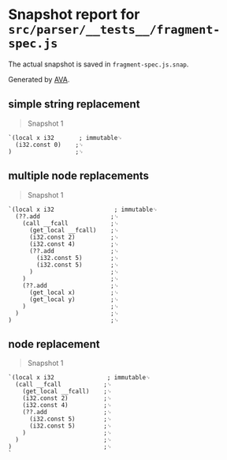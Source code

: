 # Snapshot report for `src/parser/__tests__/fragment-spec.js`

The actual snapshot is saved in `fragment-spec.js.snap`.

Generated by [AVA](https://ava.li).

## simple string replacement

> Snapshot 1

    `(local x i32       ; immutable␊
      (i32.const 0)    ;␊
    )                  ;␊
    

## multiple node replacements

> Snapshot 1

    `(local x i32                 ; immutable␊
      (??.add                    ;␊
        (call __fcall            ;␊
          (get_local __fcall)    ;␊
          (i32.const 2)          ;␊
          (i32.const 4)          ;␊
          (??.add                ;␊
            (i32.const 5)        ;␊
            (i32.const 5)        ;␊
          )                      ;␊
        )                        ;␊
        (??.add                  ;␊
          (get_local x)          ;␊
          (get_local y)          ;␊
        )                        ;␊
      )                          ;␊
    )                            ;␊
    

## node replacement

> Snapshot 1

    `(local x i32               ; immutable␊
      (call __fcall            ;␊
        (get_local __fcall)    ;␊
        (i32.const 2)          ;␊
        (i32.const 4)          ;␊
        (??.add                ;␊
          (i32.const 5)        ;␊
          (i32.const 5)        ;␊
        )                      ;␊
      )                        ;␊
    )                          ;␊
    `